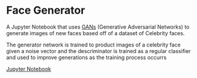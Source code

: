 # Face Generator

A Jupyter Notebook that uses [GANs](https://en.wikipedia.org/wiki/Generative_adversarial_network) (Generative Adversarial Networks) to generate images of new faces based off of a dataset of Celebrity faces.

The generator network is trained to product images of a celebrity face given a noise vector and the descriminator is trained as a regular classifier and used to improve generations as the training process occurrs

[Jupyter Notebook](https://nbviewer.jupyter.org/github/SpicySyntax/Face-Generator/blob/master/dlnd_face_generation.ipynb)
